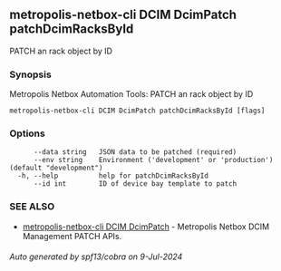 ## metropolis-netbox-cli DCIM DcimPatch patchDcimRacksById

PATCH an rack object by ID

### Synopsis


Metropolis Netbox Automation Tools:
  PATCH an rack object by ID

```
metropolis-netbox-cli DCIM DcimPatch patchDcimRacksById [flags]
```

### Options

```
      --data string   JSON data to be patched (required)
      --env string    Environment ('development' or 'production') (default "development")
  -h, --help          help for patchDcimRacksById
      --id int        ID of device bay template to patch
```

### SEE ALSO

* [metropolis-netbox-cli DCIM DcimPatch]()	 - Metropolis Netbox DCIM Management PATCH APIs.

###### Auto generated by spf13/cobra on 9-Jul-2024
